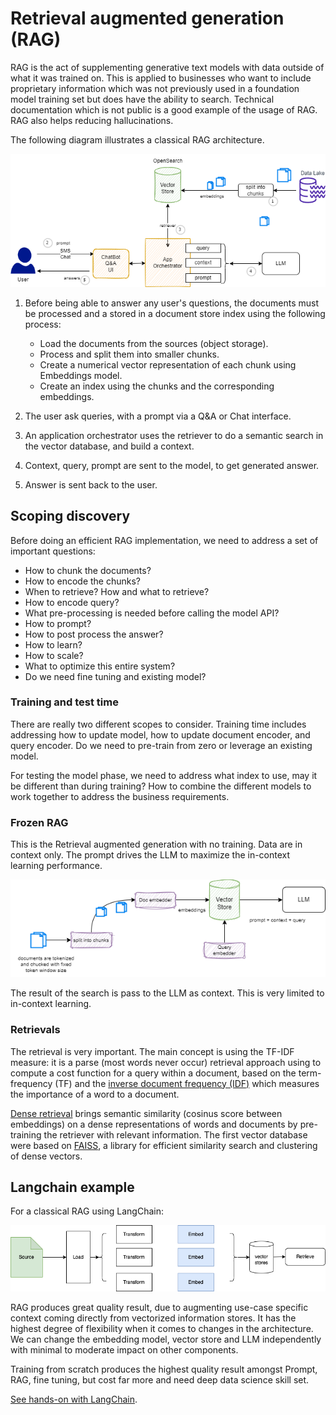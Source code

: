 # Retrieval augmented generation (RAG)

RAG is the act of supplementing generative text models with data outside of what it was trained on. This is applied to businesses who want to include proprietary information which was not previously used in a foundation model training set but does have the ability to search. Technical documentation which is not public is a good example of the usage of RAG. RAG also helps reducing hallucinations.

The following diagram illustrates a classical RAG architecture.

![](./diagrams/rag.drawio.png)

1. Before being able to answer any user's questions, the documents must be processed and a stored in a document store index using the following process:

    * Load the documents from the sources (object storage).
    * Process and split them into smaller chunks.
    * Create a numerical vector representation of each chunk using Embeddings model.
    * Create an index using the chunks and the corresponding embeddings.

1. The user ask queries, with a prompt via a Q&A or Chat interface.
1. An application orchestrator uses the retriever to do a semantic search in the vector database, and build a context. 
1. Context, query, prompt are sent to the model, to get generated answer.
1. Answer is sent back to the user.

## Scoping discovery

Before doing an efficient RAG implementation, we need to address a set of important questions:

* How to chunk the documents?
* How to encode the chunks?
* When to retrieve? How and what to retrieve?
* How to encode query?
* What pre-processing is needed before calling the model API?
* How to prompt?
* How to post process the answer?
* How to learn?
* How to scale?
* What to optimize this entire system?
* Do we need fine tuning and existing model?

### Training and test time

There are really two different scopes to consider. Training time includes addressing how to update model, how to update document encoder, and query encoder. Do we need to pre-train from zero or leverage an existing model. 

For testing the model phase, we need to address what index to use, may it be different than during training? How to combine the different models to work together to address the business requirements.

### Frozen RAG

This is the Retrieval augmented generation with no training. Data are in context only. The prompt drives the LLM to maximize the in-context learning performance.

![](./diagrams/frozen-rag.drawio.png)

The result of the search is pass to the LLM as context. This is very limited to in-context learning. 

### Retrievals

The retrieval is very important. The main concept is using the TF-IDF measure: it is a parse (most words never occur) retrieval approach using to compute a cost function for a query within a document, based on the term-frequency (TF) and the [inverse document frequency (IDF)](https://en.wikipedia.org/wiki/Tf%E2%80%93idf) which measures the importance of a word to a document. 

[Dense retrieval](https://arxiv.org/abs/2004.04906) brings semantic similarity (cosinus score between embeddings) on a dense representations of words and documents by pre-training the retriever with relevant information. The first vector database were based on [FAISS](https://github.com/facebookresearch/faiss), a library for efficient similarity search and clustering of dense vectors.

## Langchain example

For a classical RAG using LangChain:

![](../coding/diagrams/rag-process.drawio.png)

RAG produces great quality result, due to augmenting use-case specific context coming directly from vectorized information stores. It has the highest degree of flexibility when it comes to changes in the architecture. We can change the embedding model, vector store and LLM independently with minimal to moderate impact on other components.

Training from scratch produces the highest quality result amongst Prompt, RAG, fine tuning, but cost far more and need deep data science skill set.

[See hands-on with LangChain](../coding/langchain.md/#retrieval-augmented-generation).